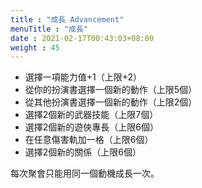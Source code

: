 ```yaml
---
title : "成長 Advancement"
menuTitle : "成長"
date : 2021-02-17T00:43:03+08:00
weight : 45
---
```


- 選擇一項能力值+1（上限+2）
- 從你的扮演書選擇一個新的動作（上限5個）
- 從其他扮演書選擇一個新的動作（上限2個）
- 選擇2個新的武器技能（上限7個）
- 選擇2個新的遊俠專長（上限6個）
- 在任意傷害軌加一格（上限6個）
- 選擇2個新的關係（上限6個）

每次聚會只能用同一個動機成長一次。
